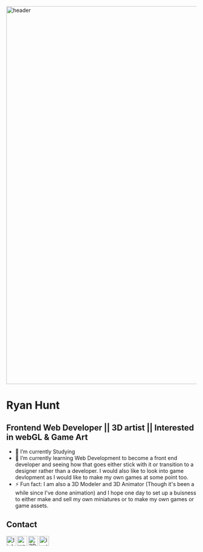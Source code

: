 
<img  alt="header" width="1000px"  src="https://media-exp1.licdn.com/dms/image/D5616AQFd71N3r3OA9Q/profile-displaybackgroundimage-shrink_350_1400/0/1664767173268?e=1673481600&v=beta&t=foEFL1KMaZ_kz6UZxorQGbkQyg85uY5YM4zWZLsZ2RA" />

# Ryan Hunt
## Frontend Web Developer || 3D artist || Interested in webGL & Game Art


- 🔭 I’m currently Studying 
- 🌱 I’m currently learning Web Development to become a front end developer and seeing how that goes either stick with it or transition to a designer rather than a developer. I would also like to look into game devlopment as I would like to make my own games at some point too.
- ⚡ Fun fact: I am also a 3D Modeler and 3D Animator (Though it's been a while since I've done animation) and I hope one day to set up a buisness to either make and sell my own miniatures or to make my own games or game assets.


## Contact

[<img align="left" alt="linkedin" width="26px" src="https://img.icons8.com/color/512/linkedin-circled.png" />][linkedin]
[<img align="left" alt="website" width="26px" src="https://img.icons8.com/fluency/512/domain.png" />][website]
[<img align="left" alt="3D" width="26px" src="https://img.icons8.com/external-tal-revivo-color-tal-revivo/512/external-artstation-a-leading-showcase-platform-for-games-film-media-and-entertainment-artists-logo-color-tal-revivo.png" />][3d]
[<img align="left" alt="instagram" width="26px" src="https://img.icons8.com/ultraviolet/512/instagram-new.png" />][instagram]


[linkedin]:https://www.linkedin.com/in/ryanhuntfwd/
[website]: https://ryan-hunt-fwd-portfolio.web.app/
[3d]: https://ryan_hunt.artstation.com/
[instagram]:https://www.instagram.com/cm_primus/ 


<!--
**ryan-hunt-fed/ryan-hunt-fed** is a ✨ _special_ ✨ repository because its `README.md` (this file) appears on your GitHub profile.

Here are some ideas to get you started:

- 🔭 I’m currently working on ...
- 🌱 I’m currently learning ...
- 👯 I’m looking to collaborate on ...
- 🤔 I’m looking for help with ...
- 💬 Ask me about ...
- 📫 How to reach me: ...
- 😄 Pronouns: ...
- ⚡ Fun fact: ...
-->
